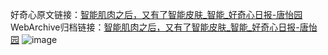 好奇心原文链接：[智能肌肉之后，又有了智能皮肤_智能_好奇心日报-唐怡园](https://www.qdaily.com/articles/4279.html)
WebArchive归档链接：[智能肌肉之后，又有了智能皮肤_智能_好奇心日报-唐怡园](http://web.archive.org/web/20190623154127/https://www.qdaily.com/articles/4279.html)
![image](http://ww3.sinaimg.cn/large/007d5XDply1g3vf137lfvj30u03k14qp)